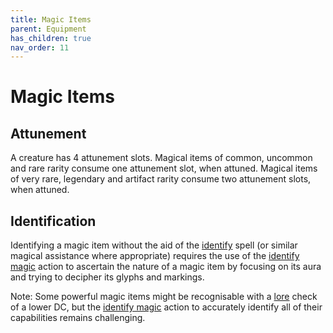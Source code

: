 ```yaml
---
title: Magic Items
parent: Equipment
has_children: true
nav_order: 11
---
```


# Magic Items

## Attunement
A creature has 4 attunement slots. Magical items of common, uncommon and rare rarity consume one attunement slot, when attuned. Magical items of very rare, legendary and artifact rarity consume two attunement slots, when attuned.

## Identification
Identifying a magic item without the aid of the [identify](https://stormchaserroleplaying.com/stormchaserRPG/Spells/1/Divination/#identify) spell (or similar magical assistance where appropriate) requires the use of the [identify magic](https://stormchaserroleplaying.com/stormchaserRPG/Skills/Arcana/Identify/) action to ascertain the nature of a magic item by focusing on its aura and trying to decipher its glyphs and markings.

Note: Some powerful magic items might be recognisable with a [lore](https://stormchaserroleplaying.com/stormchaserRPG/Skills/Lore/) check of a lower DC, but the [identify magic](https://stormchaserroleplaying.com/stormchaserRPG/Skills/Arcana/Identify/) action to accurately identify all of their capabilities remains challenging.
